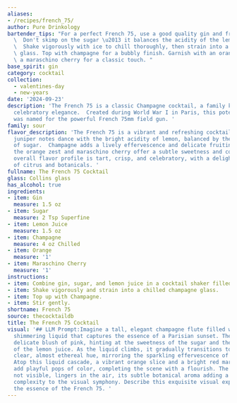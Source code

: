 ```yaml
---
aliases:
- /recipes/french_75/
author: Pure Drinkology
bartender_tips: "For a perfect French 75, use a good quality gin and fresh lemon juice.\
  \  Don't skimp on the sugar \u2013 it balances the acidity of the lemon and gin.\
  \  Shake vigorously with ice to chill thoroughly, then strain into a chilled coupe\
  \ glass. Top with champagne for a bubbly finish. Garnish with an orange twist and\
  \ a maraschino cherry for a classic touch. "
base_spirit: gin
category: cocktail
collection: 
  - valentines-day
  - new-years
date: '2024-09-23'
description: 'The French 75 is a classic Champagne cocktail, a family known for their
  celebratory elegance.  Created during World War I in Paris, this potent concoction
  was named for the powerful French 75mm field gun. '
family: sour
flavor_description: 'The French 75 is a vibrant and refreshing cocktail.  The gin''s
  juniper notes dance with the bright acidity of lemon, balanced by the sweetness
  of sugar.  Champagne adds a lively effervescence and delicate fruitiness, while
  the orange zest and maraschino cherry offer a subtle sweetness and complexity.  The
  overall flavor profile is tart, crisp, and celebratory, with a delightful interplay
  of citrus and botanicals. '
fullname: The French 75 Cocktail
glass: Collins glass
has_alcohol: true
ingredients:
- item: Gin
  measure: 1.5 oz
- item: Sugar
  measure: 2 Tsp Superfine
- item: Lemon Juice
  measure: 1.5 oz
- item: Champagne
  measure: 4 oz Chilled
- item: Orange
  measure: '1'
- item: Maraschino Cherry
  measure: '1'
instructions:
- item: Combine gin, sugar, and lemon juice in a cocktail shaker filled with ice.
- item: Shake vigorously and strain into a chilled champagne glass.
- item: Top up with Champagne.
- item: Stir gently.
shortname: French 75
source: thecocktaildb
title: The French 75 Cocktail
visual: '## LLM Prompt:Imagine a tall, elegant champagne flute filled with a pale,
  shimmering liquid that captures the essence of a Parisian sunset. The base is a
  delicate blush of pink, hinting at the sweetness of the sugar and the tangy allure
  of the lemon juice. As the liquid climbs, it gradually transitions to a crystal
  clear, almost ethereal hue, mirroring the sparkling effervescence of the champagne.
  Atop this liquid cascade, a vibrant orange slice and a bright red maraschino cherry
  add playful pops of color, completing the scene with a flourish. The gin, though
  not visible, lingers in the air, its subtle botanical aroma adding a sophisticated
  complexity to the visual symphony. Describe this exquisite visual experience, capturing
  the essence of the French 75. '
---
```



